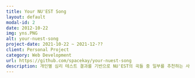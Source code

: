 ```yaml
---
title: Your NU'EST Song
layout: default
modal-id: 2
date: 2012-10-22
img: yns.PNG
alt: your-nuest-song
project-date: 2021-10-22 ~ 2021-12-??
client: Personal Project
category: Web Development
url: https://github.com/spacekay/your-nuest-song
description: 개인별 심리 테스트 결과를 기반으로 NU'EST의 곡들 중 일부를 추천하는 사이트입니다.<br><br>테스트를 시작할 때마다 Session에 현재 Case number를 담고, 이후 RESTful하게 문항별 결과를 server로 전송합니다. 이후 모든 문항에 설문이 끝나면 현재까지 해당 케이스에 기록된 parameter 별 점수를 기반으로 추천곡 리스트와 간단한 결과를 출력합니다.<br>결과에 대한 호불호를 설문하는 기능도 존재합니다. 
---
```

